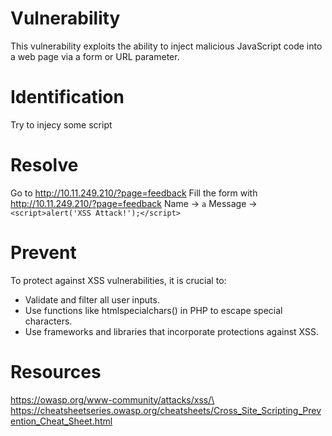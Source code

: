 # Vulnerability

This vulnerability exploits the ability to inject malicious JavaScript code into a web page via a form or URL parameter.

# Identification

Try to injecy some script

# Resolve

Go to http://10.11.249.210/?page=feedback
Fill the form with http://10.11.249.210/?page=feedback
Name -> `a`
Message -> `<script>alert('XSS Attack!');</script>`

# Prevent

To protect against XSS vulnerabilities, it is crucial to:

- Validate and filter all user inputs.
- Use functions like htmlspecialchars() in PHP to escape special characters.
- Use frameworks and libraries that incorporate protections against XSS.

# Resources

https://owasp.org/www-community/attacks/xss/\
https://cheatsheetseries.owasp.org/cheatsheets/Cross_Site_Scripting_Prevention_Cheat_Sheet.html
